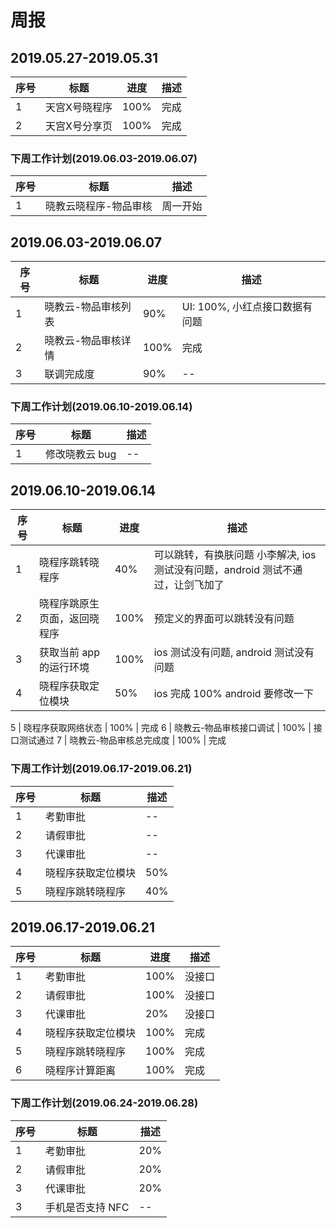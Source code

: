 
# 周报

## 2019.05.27-2019.05.31

序号 | 标题 | 进度 | 描述
--- | ---  | --- | --- 
1   | 天宫X号晓程序 | 100% | 完成
2   | 天宫X号分享页 | 100% | 完成

### 下周工作计划(2019.06.03-2019.06.07)
序号 | 标题 | 描述
--- | ---  | --- 
1   |  晓教云晓程序-物品审核 | 周一开始



## 2019.06.03-2019.06.07

序号 | 标题 | 进度 | 描述
--- | ---  | --- | --- 
1   | 晓教云-物品审核列表 | 90% | UI: 100%, 小红点接口数据有问题
2   | 晓教云-物品审核详情 | 100% | 完成
3   | 联调完成度 | 90% | --

### 下周工作计划(2019.06.10-2019.06.14)
序号 | 标题 | 描述
--- | ---  | --- 
1   |  修改晓教云 bug | --

## 2019.06.10-2019.06.14

序号 | 标题 | 进度 | 描述
--- | ---  | --- | --- 
1   | 晓程序跳转晓程序 | 40%| 可以跳转，有换肤问题 小李解决, ios测试没有问题，android 测试不通过，让剑飞加了
2   | 晓程序跳原生页面，返回晓程序 | 100% | 预定义的界面可以跳转没有问题
3   | 获取当前 app 的运行环境 | 100% | ios 测试没有问题, android 测试没有问题
4   | 晓程序获取定位模块  | 50% | ios 完成 100% android 要修改一下

5   | 晓程序获取网络状态  | 100% | 完成
6   | 晓教云-物品审核接口调试 | 100% | 接口测试通过
7   | 晓教云-物品审核总完成度 | 100% | 完成

### 下周工作计划(2019.06.17-2019.06.21)
序号 | 标题 | 描述
--- | ---  | ---
1   | 考勤审批 | --
2   | 请假审批 | --
3   | 代课审批 | --
4   | 晓程序获取定位模块  | 50% | ios 完成 100% android 要修改一下
5   | 晓程序跳转晓程序 | 40%| 可以跳转，有换肤问题 小李解决, ios测试没有问题，android 测试不通过，让剑飞加了


## 2019.06.17-2019.06.21

序号 | 标题 | 进度 | 描述
--- | ---  | --- | --- 
1   | 考勤审批 | 100% | 没接口
2   | 请假审批 | 100% | 没接口
3   | 代课审批 | 20% | 没接口
4   | 晓程序获取定位模块  | 100% | 完成
5   | 晓程序跳转晓程序 | 100%| 完成
6   | 晓程序计算距离 | 100%| 完成


### 下周工作计划(2019.06.24-2019.06.28)

序号 | 标题 | 描述
--- | ---  | ---
1   | 考勤审批 | 20% | 没接口
2   | 请假审批 | 20% | 没接口
3   | 代课审批 | 20% | 没接口
3   | 手机是否支持 NFC | -- | --
